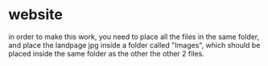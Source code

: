 # website
in order to make this work, you need to place all the files in the same folder, and place the landpage jpg inside a folder called "Images", 
which should be placed inside the same folder as  the other the other 2 files.
